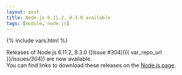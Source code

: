 ```yaml
---
layout: post
title: Node.js 6.11.2, 8.3.0 available
tags: [module, node.js]
---
```

{% include vars.html %}

Releases of Node.js 6.11.2, 8.3.0 ([Issue #304]({{ var_repo_url }}/issues/304)) are now available.<br />
You can find links to download these releases on the [Node.js page](/modules/nodejs).